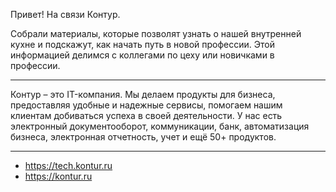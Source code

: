 Привет! На связи Контур.

Собрали материалы, которые позволят узнать о нашей внутренней кухне и подскажут, как начать путь в новой профессии. Этой информацией делимся с коллегами по цеху или новичками в профессии.

---

Контур – это IT-компания. Мы делаем продукты для бизнеса, предоставляя удобные и надежные сервисы, помогаем нашим клиентам добиваться успеха в своей деятельности. У нас есть электронный документооборот, коммуникации, банк, автоматизация бизнеса, электронная отчетность, учет и ещё 50+ продуктов.

---

- https://tech.kontur.ru
- https://kontur.ru